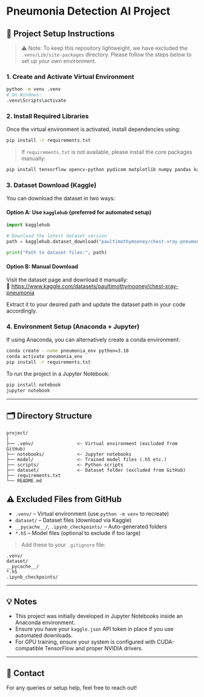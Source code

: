 # Pneumonia Detection AI Project

## 🔧 Project Setup Instructions

> ⚠️ Note: To keep this repository lightweight, we have excluded the `.venv/Lib/site-packages` directory. Please follow the steps below to set up your own environment.

### 1. Create and Activate Virtual Environment
```bash
python -m venv .venv
# On Windows:
.venv\Scripts\activate
```

### 2. Install Required Libraries
Once the virtual environment is activated, install dependencies using:
```bash
pip install -r requirements.txt
```

> If `requirements.txt` is not available, please install the core packages manually:
```bash
pip install tensorflow opencv-python pydicom matplotlib numpy pandas kaggle kagglehub
```

### 3. Dataset Download (Kaggle)

You can download the dataset in two ways:

#### Option A: Use `kagglehub` (preferred for automated setup)
```python
import kagglehub

# Download the latest dataset version
path = kagglehub.dataset_download("paultimothymooney/chest-xray-pneumonia")

print("Path to dataset files:", path)
```

#### Option B: Manual Download  
Visit the dataset page and download it manually:  
🔗 https://www.kaggle.com/datasets/paultimothymooney/chest-xray-pneumonia

Extract it to your desired path and update the dataset path in your code accordingly.

### 4. Environment Setup (Anaconda + Jupyter)

If using Anaconda, you can alternatively create a conda environment:
```bash
conda create --name pneumonia_env python=3.10
conda activate pneumonia_env
pip install -r requirements.txt
```

To run the project in a Jupyter Notebook:
```bash
pip install notebook
jupyter notebook
```

---

## 🗂 Directory Structure

```
project/
│
├── .venv/                <- Virtual environment (excluded from GitHub)
├── notebooks/            <- Jupyter notebooks
├── model/                <- Trained model files (.h5 etc.)
├── scripts/              <- Python scripts
├── dataset/              <- Dataset folder (excluded from GitHub)
├── requirements.txt
└── README.md
```

## ⚠️ Excluded Files from GitHub

- `.venv/` – Virtual environment (use `python -m venv` to recreate)
- `dataset/` – Dataset files (download via Kaggle)
- `__pycache__/`, `.ipynb_checkpoints/` – Auto-generated folders
- `*.h5` – Model files (optional to exclude if too large)

> Add these to your `.gitignore` file:
```
.venv/
dataset/
__pycache__/
*.h5
.ipynb_checkpoints/
```

---

## 💡 Notes
- This project was initially developed in Jupyter Notebooks inside an Anaconda environment.
- Ensure you have your `kaggle.json` API token in place if you use automated downloads.
- For GPU training, ensure your system is configured with CUDA-compatible TensorFlow and proper NVIDIA drivers.

---

## 📩 Contact  
For any queries or setup help, feel free to reach out!
